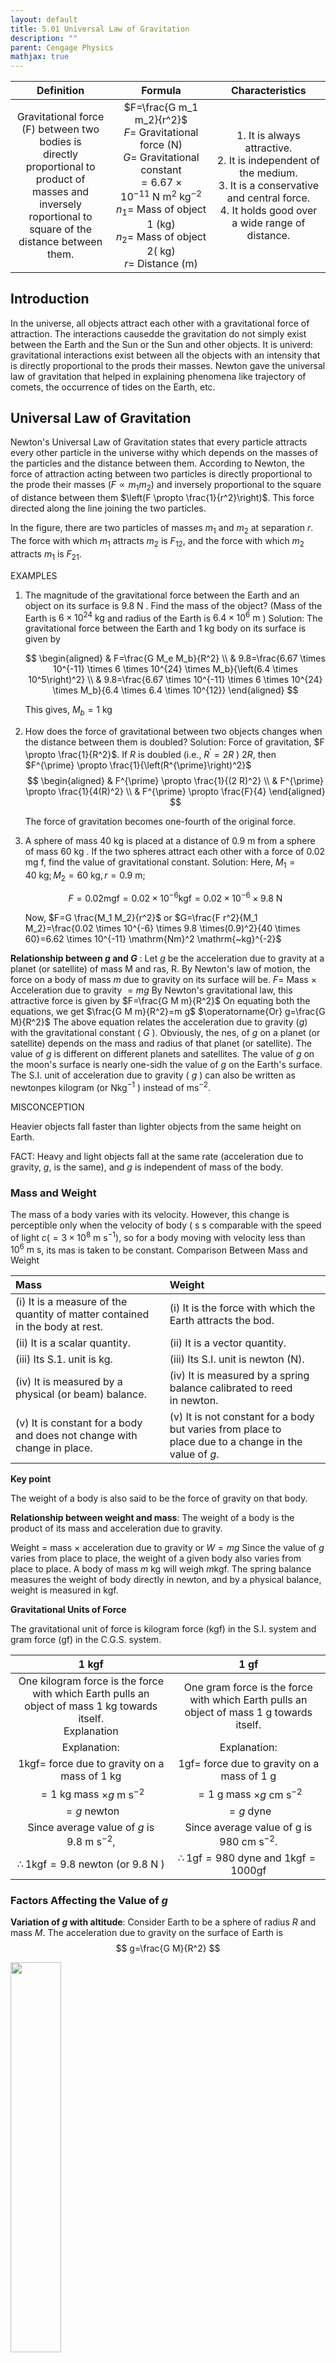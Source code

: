 ```yaml
---
layout: default
title: 5.01 Universal Law of Gravitation
description: ""
parent: Cengage Physics
mathjax: true
---
```


| Definition | Formula | Characteristics |
| :---: | :---: | :---: |
|Gravitational force (F) between two bodies is <br> directly proportional to product of <br> masses and inversely roportional to <br> square of the distance between them.|$F=\frac{G m_1 m_2}{r^2}$ <br/> $F=$ Gravitational force $(\mathrm{N})$ <br> $G=$ Gravitational constant <br> $=6.67 \times 10^{-11} \mathrm{~N} \mathrm{~m}^2 \mathrm{~kg}^{-2}$ <br> $n_1=$ Mass of object 1 (kg) <br> $n_2=$ Mass of object $2(\mathrm{~kg})$ <br> $r=$ Distance $(\mathrm{m})$ | 1. It is always attractive. <br>  2. It is independent of the medium. <br> 3. It is a conservative and central force. <br> 4. It holds good over a wide range of distance. <br> 


## Introduction

In the universe, all objects attract each other with a gravitational force of attraction. The interactions causedde the gravitation do not simply exist between the Earth and the Sun or the Sun and other objects. It is univerd: gravitational interactions exist between all the objects with an intensity that is directly proportional to the prods their masses. Newton gave the universal law of gravitation that helped in explaining phenomena like trajectory of  comets, the occurrence of tides on the Earth, etc.

## Universal Law of Gravitation

Newton's Universal Law of Gravitation states that every particle attracts every other particle in the universe withy which depends on the masses of the particles and the distance between them.
According to Newton, the force of attraction acting between two particles is directly proportional to the prode their masses $\left(F \propto m_1 m_2\right)$ and inversely proportional to the square of distance between them $\left(F \propto \frac{1}{r^2}\right)$. This force directed along the line joining the two particles.

In the figure, there are two particles of masses $m_1$ and $m_2$ at separation $r$. The force with which $m_1$ attracts $m_2$ is $F_{12}$, and the force with which $m_2$ attracts $m_1$ is $F_{21}$.


EXAMPLES

1. The magnitude of the gravitational force between the Earth and an object on its surface is 9.8 N . Find the mass of the object? (Mass of the Earth is $6 \times 10^{24} \mathrm{~kg}$ and radius of the Earth is $6.4 \times 10^6 \mathrm{~m}$ )
Solution: The gravitational force between the Earth and 1 kg body on its surface is given by

   $$
    \begin{aligned}
    & F=\frac{G M_e M_b}{R^2} \\
    & 9.8=\frac{6.67 \times 10^{-11} \times 6 \times 10^{24} \times M_b}{\left(6.4 \times 10^5\right)^2} \\
    & 9.8=\frac{6.67 \times 10^{-11} \times 6 \times 10^{24} \times M_b}{6.4 \times 6.4 \times 10^{12}}
    \end{aligned}
   $$

    This gives, $M_b=1 \mathrm{~kg}$

2. How does the force of gravitational between two objects changes when the distance between them is doubled?
Solution: Force of gravitation, $F \propto \frac{1}{R^2}$. If $R$ is doubled (i.e., $R^{\prime}=2 R$ ) $2 R$, then $F^{\prime} \propto \frac{1}{\left(R^{\prime}\right)^2}$
    $$
    \begin{aligned}
    & F^{\prime} \propto \frac{1}{(2 R)^2} \\
    & F^{\prime} \propto \frac{1}{4(R)^2} \\
    & F^{\prime} \propto \frac{F}{4}
    \end{aligned}
    $$

    The force of gravitation becomes one-fourth of the original force.

3. A sphere of mass 40 kg is placed at a distance of 0.9 m from a sphere of mass 60 kg . If the two spheres attract each other with a force of 0.02 mg f, find the value of gravitational constant.
Solution: Here, $M_1=40 \mathrm{~kg} ; M_2=60 \mathrm{~kg}, r=0.9 \mathrm{~m}$;
   
   $$
    F=0.02 \mathrm{mgf}=0.02 \times 10^{-6} \mathrm{kgf}=0.02 \times 10^{-6} \times 9.8 \mathrm{~N}
   $$

   Now, $F=G \frac{M_1 M_2}{r^2}$ or $G=\frac{F r^2}{M_1 M_2}=\frac{0.02 \times 10^{-6} \times 9.8 \times(0.9)^2}{40 \times 60}=6.62 \times 10^{-11} \mathrm{Nm}^2 \mathrm{~kg}^{-2}$

**Relationship between $g$ and $G$** : Let $g$ be the acceleration due to gravity at a planet (or satellite) of mass M and ras, R. By Newton's law of motion, the force on a body of mass $m$ due to gravity on its surface will be.
$F=$ Mass $\times$ Acceleration due to gravity $=m g$
By Newton's gravitational law, this attractive force is given by $F=\frac{G M m}{R^2}$
On equating both the equations, we get $\frac{G M m}{R^2}=m g$
$\operatorname{Or} g=\frac{G M}{R^2}$
The above equation relates the acceleration due to gravity $(g)$ with the gravitational constant ( $G$ ). Obviously, the nes, of $g$ on a planet (or satellite) depends on the mass and radius of that planet (or satellite).
The value of $g$ is different on different planets and satellites. The value of $g$ on the moon's surface is nearly one-sidh the value of $g$ on the Earth's surface. The S.I. unit of acceleration due to gravity ( $g$ ) can also be written as newtonpes kilogram (or $\mathrm{Nkg}^{-1}$ ) instead of $\mathrm{ms}^{-2}$.

MISCONCEPTION

Heavier objects fall faster than lighter objects from the same height on Earth.

FACT: Heavy and light objects fall at the same rate (acceleration due to gravity, $g$, is the same), and $g$ is independent of mass of the body.

### Mass and Weight
The mass of a body varies with its velocity. However, this change is perceptible only when the velocity of body ( s s comparable with the speed of light $c\left(=3 \times 10^8 \mathrm{~m} \mathrm{~s}^{-1}\right)$, so for a body moving with velocity less than $10^6 \mathrm{~m} \mathrm{~s}$, its mas is taken to be constant.
Comparison Between Mass and Weight

| Mass | Weight |
| :--- | :--- |
| (i) It is a measure of the quantity of matter contained <br> in the body at rest. | (i) It is the force with which the Earth attracts the bod. |
| (ii) It is a scalar quantity. | (ii) It is a vector quantity. |
| (iii) Its S.1. unit is kg. | (iii) Its S.I. unit is newton (N). |
| (iv) It is measured by a physical (or beam) balance. | (iv) It is measured by a spring balance calibrated to reed <br> in newton. |
| (v) It is constant for a body and does not change with <br> change in place. | (v) It is not constant for a body but varies from place to <br> place due to a change in the value of $g$. |

**Key point**

The weight of a body is also said to be the force of gravity on that body.


**Relationship between weight and mass**: The weight of a body is the product of its mass and acceleration due to gravity.

Weight $=$ mass $\times$ acceleration due to gravity or $W=m g$
Since the value of $g$ varies from place to place, the weight of a given body also varies from place to place. A body of mass $m \mathrm{~kg}$ will weigh $m \mathrm{kgf}$. The spring balance measures the weight of body directly in newton, and by a physical balance, weight is measured in kgf.

**Gravitational Units of Force**

The gravitational unit of force is kilogram force (kgf) in the S.I. system and gram force (gf) in the C.G.S. system.


| 1 kgf | 1 gf |
| :---: | :---: |
| One kilogram force is the force with which Earth pulls an <br> object of mass 1 kg towards itself. <br> Explanation | One gram force is the force with which Earth pulls an <br> object of mass 1 g towards itself. |
| Explanation: | Explanation: |
| $1 \mathrm{kgf}=$ force due to gravity on a mass of 1 kg | $1 \mathrm{gf}=$ force due to gravity on a mass of 1 g |
| $=1 \mathrm{~kg}$ mass $\times g \mathrm{~m} \mathrm{~s}^{-2}$ | $=1 \mathrm{~g}$ mass $\times g \mathrm{~cm} \mathrm{~s}^{-2}$ |
| $=g$ newton | $=g$ dyne |
| Since average value of $g$ is $9.8 \mathrm{~m} \mathrm{~s}^{-2}$, | Since average value of g is $980 \mathrm{~cm} \mathrm{~s}^{-2}$. |
| $\therefore 1 \mathrm{kgf}=9.8$ newton (or 9.8 N ) | $\therefore 1 \mathrm{gf}=980$ dyne and $1 \mathrm{kgf}=1000 \mathrm{gf}$ |


### Factors Affecting the Value of $g$

**Variation of $g$ with altitude**: Consider Earth to be a sphere of radius $R$ and mass $M$. The acceleration due to gravity on the surface of Earth is
$$
g=\frac{G M}{R^2}
$$


<img src="/pcm_content/class9/physics/cengage-chapter3/images/5.01-1.png" width="40%"/>

Consider a point $P$ at a height $h$ above the surface of the Earth. The acceleration due to gravity at point $P$ is
$$
g^{\prime}=\frac{G M}{(R+h)^2}
$$

Dividing Eq. (ii) by Eq. (i), we have,
$$
\frac{g^{\prime}}{g}=\frac{R^2}{(R+h)^2} \text { (or) } g^{\prime}=\frac{g R^2}{(R+h)^2}
$$

Eq. (iii) gives the expression for the variation of acceleration due to gravity with height $h$. It is clear that $g^{\prime}<g$. Thus, as we go above the surface of Earth, acceleration due to gravity goes on decreasing.
Variation of $g$ with depth: Consider the Earth to be sphere of radius $R$ and mass $M$. The acceleration due to gravity at point $Q$ on the surface of the Earth is $g=\frac{G M}{R^2}$.

**Variation of $g$ with depth**

Consider the Earth to be sphere of radius $R$ and mass $M$. The acceleration due to gravity at point $Q$ on the surface of the Earth is $g=\frac{G M}{R^2}$.

<img src="/pcm_content/class9/physics/cengage-chapter3/images/5.01-2.png" width="40%"/>


If $\rho$ is the density of the Earth, then Mass of the Earth is $M=\frac{4}{3} \pi R^3 \rho$
$\therefore g=\frac{G\left(\frac{4}{3} \pi R^3 \rho\right)}{R^2}$ or $g=\frac{4}{3} \pi R G \rho$
Consider a point $P$ inside the Earth and at a depth $d$ below the surface of the Earth. Its distance from the centre $O$ is $(R-d)$. Let a sphere be drawn with $O$ as centre and radius $(R-d)$. The acceleration due to gravity $(g)$ at point $P$ is only due to the sphere of radius $(R-d)$
$\therefore \quad g^{\prime}=\frac{G M^{\prime}}{(R-d)^2}$
where $M^{\prime}=$ mass of inner solid sphere (shaded portion) $=\frac{4}{3} \pi(R-d)^3 \rho$
$$
\therefore \quad g^{\prime}=\frac{G\left(\frac{4}{3} \pi(R-d)^3\right) \rho}{(R-d)^2} \text { (or) } g^{\prime}=\frac{4}{3} \pi(R-d) G \rho
$$

Dividing Eq. (ii) by Eq. (i), we have
$$
\frac{g^{\prime}}{g}=\frac{(R-d)}{R}
$$
or $g^{\prime}=g\left(1-\frac{d}{R}\right)$

Eq. (iii) gives the expression for variation of $g$ with depth $d$.
It is clear that $g^{\prime}<g$. Therefore, as we go below the surface of the Earth, the acceleration due to gravity gos $n$ decreasing. At the centre of Earth $(d=R)$, it becomes zero.
$$
g^{\prime}=g\left(1-\frac{d}{R}\right)=g\left(1-\frac{R}{R}\right)=0
$$

Therefore, acceleration due to gravity is zero at the centre of Earth.
Thus, the value of acceleration due to gravity is maximum at the surface of the Earth and becomes zero at the centre of the Earth. That is why the weight $(=\mathrm{mg}$ ) of a body at the centre of the Earth is zero though its mass is constant lifit mean value of $g$ on the Earth surface is taken to be $9.8 \mathrm{~m} \mathrm{~s}^{-2}$. At altitudes above the Earth's surface or at depth belor the Earth surface, the value of $g$ decreases.


**Variation of $g$ with the shape of the Earth**: The Earth is not a perfect square but is ellipsoidal. It is flattenec at the poles and is bulging at the equator. The polar radius is less than the equatorial radius by about 21 km Therefore, $g$ increases from the equator to the poles. The value of $g$ is maximum at the poles and minimum at the equator.

**Variation of $g$ with the rotation of the Earth**: The Earth rotates about an axis that passes through the poles. Therefore bodies on Earth are not in equilibrium because they experience centripetal acceleration as they rotate with Earth. The expression for $g$ due to the rotation of the earth is $g=g_0-R \omega^2 \cos ^2 \lambda$ where $\lambda$ is the angle of rotation and $g_0$ is the acceleration due to gravity at the Earth's surface.
At the poles, $\lambda=90^{\circ}$, and therefore, there is no effect of rotation on the value of $g$.
If the Earth were a non-rotating perfect sphere, the value of acceleration due to gravity would have been $g_0$ everywhere.


**Some Important Points About $g$**

1. Galileo was the first scientist to study the motion of different bodies under the force of attraction of Earth (i.e., gravity). From his experiments, Galileo found that if bodies of different masses and sizes (or shapes) are simultaneously made to fall in a vacuum (i.e, in the absence of air) from the same height, they all reach the Earth's surface simultaneously. Thus, all bodies travel the same distance in the same time interval.
2. Free fall: The motion of a freely falling body from a height or the motion of a body thrown vertically upward from the surface of Earth is one-dimensional motion Under gravity. The acceleration of a vertically falling body is $a=g$ and that a body going vertically up is $a=-g$
3. If a body at rest falls freely under the influence of gravity only from a height $h$, then $u=0$ and acceleration is replaced by $g$ (acceleration due to gravity), then:

(i) $v=g t$  
(ii) $h=\frac{1}{2} g t^2$  
(iii) $v^2=2 g h$

But if the body has some initial velocity $u$, then  
(i) $v=u+g t$  
(ii) $h=u t+\frac{1}{2} g t^2$  
(iii) $v^2=u^2+2 g h$  

If a body is thrown vertically up with an initial velocity $u$ to a height $h$, there will be retardation $(a=-g)$, then  
(i) $v=u-g t$  
(ii) $h=u t-\frac{1}{2} g t^2$  
(iii) $v^2=u^2-2 g h$

At the highest point of reach, final velocity $v=0$. Thus, maximum height reached is $h_{\max }=\frac{u^2}{2 g}$ (from equation $v^2=u^2-2 g h$ ) and the time taken by the body to rise to the highest point is $t=\frac{u}{g}$ (from equations $v=u-g t$ ). The same time it takes to come back to the initial point after reaching the highest point. So the total time of journey is $t^{\prime}=2 t=\frac{2 u}{g}$ and the total distance travelled by the body is $h^{\prime}=2 h_{\max }=\frac{u^2}{g}$.

EXAMPLES  
1. At a certain height above the Earth's surface, the acceleration due to gravity is $4 \%$ of its value at the surface of Earth. Determine the height.  
Solution: Given: $g_h=4 \%$ of $g \Rightarrow g_h=\frac{4}{100} g$ and radius of the Earth $\left(R_E\right)=6400 \mathrm{~km}$
We know $g_h=\frac{g}{\left(1+\frac{h}{R_E}\right)^2}$    

$$
\begin{aligned}
& \frac{4}{100} g=\frac{g}{\left(1+\frac{h}{R_E}\right)^2} \\
& \left(1+\frac{h}{R_E}\right)^2=25
\end{aligned}
$$

$$
\begin{aligned}
& 1+\frac{h}{R_E}=5 \\
& \frac{h}{R_E}=4 \\
& h=4 R_E=4(6400)=25600 \mathrm{~km}
\end{aligned}
$$

2. Assuming the Earth to be a sphere of uniform mass density, how much would a body weigh half-way downtos center of the Earth if it weighed 250 N on the surface?  

   Solution: Weight on the Earth's surface, $m g=250 \mathrm{~N}$
   As $g_d=g\left(1-\frac{d}{R}\right)$ and $d=\frac{R}{2}$
   $$
   g_d=g\left(1-\frac{1}{2}\right)=\frac{g}{2}
   $$

   Thus, weight half-way down the center of the Earth $=m g_d=\frac{m g}{2}=\frac{250}{2}=125 \mathrm{~N}$

3. If $g_0$ is acceleration due to gravity at a height equal to twice the radius of the Earth, then what would be acceleration due to gravity on the surface of the Earth?  
   Solution: if $g_0$ is acceleration due to gravity on the surface,  
   $g=\frac{G M}{R^2}$ and $g_0=\frac{G M}{(R+h)^2}$  
   Since $h=2 R$, then $g_0=\frac{G M}{(R+2 R)^2}=\frac{G M}{9 R^2}=\frac{g}{9}$  
   $
   g=9 g_0
   $

4. Acceleration due to gravity on the surface of the Earth is $g$. If the radius of the Earth shrinks to half the preset values such that is mass does not change, then what would be the acceleration due to gravity on the surfoced the Earth?  
Solution: In the first case, $g=\frac{G M}{R^2}$  
In the next case, $g^{\prime}=\frac{G M}{\left(\frac{R}{2}\right)^2}=\frac{4 G M}{R^2}=4 g$  

5. Find the depth from the surface of the Earth at which the acceleration due to gravity will be $75 \%$ of the value at the surface of the Earth. (Radius of the Earth $=R$ )  
Solution: At depth $d$ from the surface of the Earth, $g^{\prime}=g\left(1-\frac{d}{R}\right)$
Given: $g^{\prime}=\frac{75}{100} g$
$$
\begin{aligned}
& g^{\prime}=\frac{3 g}{4} \\
& \frac{3 g}{4}=g\left(1-\frac{d}{R}\right) \\
& d=\frac{R}{4}
\end{aligned}
$$